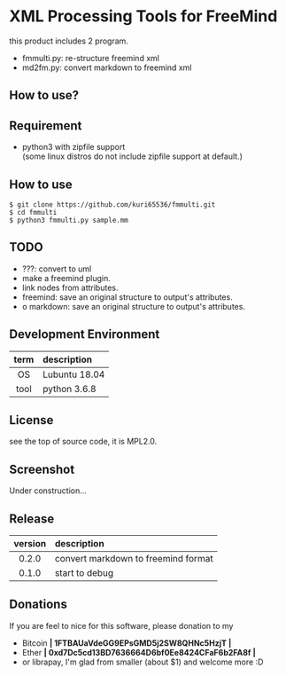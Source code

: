 XML Processing Tools for FreeMind
===============================================================================
this product includes 2 program.

- fmmulti.py: re-structure freemind xml
- md2fm.py: convert markdown to freemind xml


How to use?
-----------------------------------------


Requirement
-----------------------------------------
- python3 with zipfile support  
    (some linux distros do not include zipfile support at default.)


How to use
-----------------------------------------
```
$ git clone https://github.com/kuri65536/fmmulti.git
$ cd fmmulti
$ python3 fmmulti.py sample.mm
```


TODO
-----------------------------------------
- ???: convert to uml
- make a freemind plugin.
- link nodes from attributes.
- freemind: save an original structure to output's attributes.
- o markdown: save an original structure to output's attributes.


Development Environment
-----------------------------------------

| term | description   |
|:----:|:--------------|
| OS   | Lubuntu 18.04 |
| tool | python 3.6.8  |


License
-----------------------------------------
see the top of source code, it is MPL2.0.


Screenshot
-----------------------------------------
Under construction...



Release
-----------------------------------------
| version | description |
|:-------:|:---|
| 0.2.0   | convert markdown to freemind format |
| 0.1.0   | start to debug |


Donations
---------------------
If you are feel to nice for this software, please donation to my

- Bitcoin **| 1FTBAUaVdeGG9EPsGMD5j2SW8QHNc5HzjT |**
- Ether **| 0xd7Dc5cd13BD7636664D6bf0Ee8424CFaF6b2FA8f |**
- or librapay, I'm glad from smaller (about $1) and welcome more :D

<!--
vi: ft=markdown:et:fdm=marker
-->
